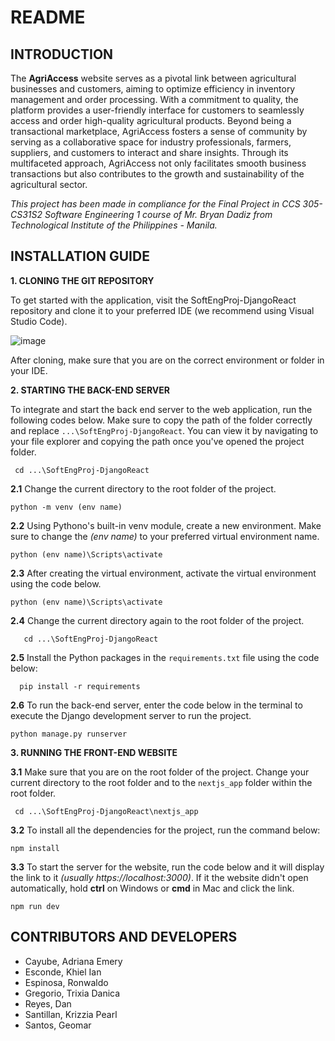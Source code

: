 # README

## INTRODUCTION
The **AgriAccess** website serves as a pivotal link between agricultural businesses and customers, aiming to optimize efficiency in inventory management and order processing. With a commitment to quality, the platform provides a user-friendly interface for customers to seamlessly access and order high-quality agricultural products. Beyond being a transactional marketplace, AgriAccess fosters a sense of community by serving as a collaborative space for industry professionals, farmers, suppliers, and customers to interact and share insights. Through its multifaceted approach, AgriAccess not only facilitates smooth business transactions but also contributes to the growth and sustainability of the agricultural sector.

_This project has been made in compliance for the Final Project in CCS 305-CS31S2 Software Engineering 1 course of Mr. Bryan Dadiz from Technological Institute of the Philippines - Manila._

## INSTALLATION GUIDE

**1. CLONING THE GIT REPOSITORY**

  To get started with the application, visit the SoftEngProj-DjangoReact repository and clone it to your preferred IDE (we recommend using Visual Studio Code). 
  
  ![image](https://github.com/omzkiii/SoftEngProj-DjangoReact/assets/113571595/1efebbfd-126c-4841-956a-fd618f3d2281)

  After cloning, make sure that you are on the correct environment or folder in your IDE.



**2. STARTING THE BACK-END SERVER**

To integrate and start the back end server to the web application, run the following codes below. Make sure to copy the path of the folder correctly and replace `...\SoftEngProj-DjangoReact`. You can view it by navigating to your file explorer and copying the path once you've opened the project folder.

     cd ...\SoftEngProj-DjangoReact 

  **2.1** Change the current directory to the root folder of the project.

    python -m venv (env name)
  
  **2.2** Using Pythono's built-in venv module, create a new environment. Make sure to change the *_(env name)_* to your preferred virtual environment name.
      
    python (env name)\Scripts\activate

  **2.3** After creating the virtual environment, activate the virtual environment using the code below. 

    python (env name)\Scripts\activate

  **2.4** Change the current directory again to the root folder of the project.

       cd ...\SoftEngProj-DjangoReact

  **2.5** Install the Python packages in the `requirements.txt` file using the code below:
    
      pip install -r requirements

  **2.6** To run the back-end server, enter the code below in the terminal to execute the Django development server to run the project.

    python manage.py runserver
  
**3. RUNNING THE FRONT-END WEBSITE**

  **3.1** Make sure that you are on the root folder of the project. Change your current directory to the root folder and to the `nextjs_app` folder within the root folder. 
  
     cd ...\SoftEngProj-DjangoReact\nextjs_app

  **3.2** To install all the dependencies for the project, run the command below:
      
    npm install

  **3.3** To start the server for the website, run the code below and it will display the link to it _(usually https://localhost:3000)_. If it the website didn't open automatically, hold **ctrl** on Windows or **cmd** in Mac and click the link.
  
    npm run dev


## CONTRIBUTORS AND DEVELOPERS 

+ Cayube, Adriana Emery
+ Esconde, Khiel Ian
+ Espinosa, Ronwaldo
+ Gregorio, Trixia Danica
+ Reyes, Dan
+ Santillan, Krizzia Pearl
+ Santos, Geomar

  
